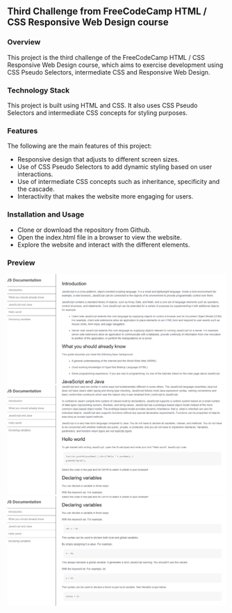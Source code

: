 ## Third Challenge from FreeCodeCamp HTML / CSS Responsive Web Design course

### Overview
This project is the third challenge of the FreeCodeCamp HTML / CSS Responsive Web Design course, which aims to exercise development using CSS Pseudo Selectors, intermediate CSS and Responsive Web Design.

### Technology Stack
This project is built using HTML and CSS. It also uses CSS Pseudo Selectors and intermediate CSS concepts for styling purposes.

### Features
The following are the main features of this project:

- Responsive design that adjusts to different screen sizes.
- Use of CSS Pseudo Selectors to add dynamic styling based on user interactions.
- Use of intermediate CSS concepts such as inheritance, specificity and the cascade.
- Interactivity that makes the website more engaging for users.

### Installation and Usage
- Clone or download the repository from Github.
- Open the index.html file in a browser to view the website.
- Explore the website and interact with the different elements.

### Preview
<img src="https://github.com/pollyminatel/FreeCodeCamp-ResponsiveWebDesign-TechnicalDocumentationPage/blob/main/screenshot1.png"/>
<img src="https://github.com/pollyminatel/FreeCodeCamp-ResponsiveWebDesign-TechnicalDocumentationPage/blob/main/screenshot2.png"/>
<img src="https://github.com/pollyminatel/FreeCodeCamp-ResponsiveWebDesign-TechnicalDocumentationPage/blob/main/screenshot3.png"/>
